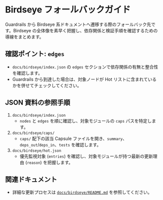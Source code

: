 # Birdseye フォールバックガイド

Guardrails から Birdseye 系ドキュメントへ遷移する際のフォールバック先です。Birdseye の全体像を素早く把握し、依存関係と検証手順を確認するための導線をまとめます。

## 確認ポイント: `edges`
- `docs/birdseye/index.json` の `edges` セクションで依存関係の有無と整合性を確認します。
- Guardrails から到達した場合は、対象ノードが Hot リストに含まれているかを併せてチェックしてください。

## JSON 資料の参照手順
1. `docs/birdseye/index.json`
   - `nodes` と `edges` を順に確認し、対象モジュールの `caps` パスを特定します。
2. `docs/birdseye/caps/`
   - `caps/` 配下の該当 Capsule ファイルを開き、`summary`、`deps_out`/`deps_in`、`tests` を確認します。
3. `docs/birdseye/hot.json`
   - 優先監視対象 (`entries`) を確認し、対象モジュールが持つ最新の更新理由 (`reason`) を把握します。

## 関連ドキュメント
- 詳細な更新プロセスは [`docs/birdseye/README.md`](birdseye/README.md) を参照してください。
